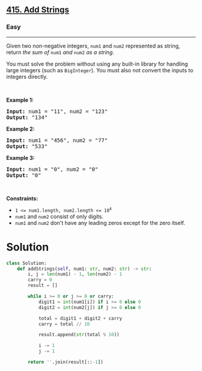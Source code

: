 <h2><a href="https://leetcode.com/problems/add-strings">415. Add Strings</a></h2><h3>Easy</h3><hr><p>Given two non-negative integers, <code>num1</code> and <code>num2</code> represented as string, return <em>the sum of</em> <code>num1</code> <em>and</em> <code>num2</code> <em>as a string</em>.</p>

<p>You must solve the problem without using any built-in library for handling large integers (such as <code>BigInteger</code>). You must also not convert the inputs to integers directly.</p>

<p>&nbsp;</p>
<p><strong class="example">Example 1:</strong></p>

<pre>
<strong>Input:</strong> num1 = &quot;11&quot;, num2 = &quot;123&quot;
<strong>Output:</strong> &quot;134&quot;
</pre>

<p><strong class="example">Example 2:</strong></p>

<pre>
<strong>Input:</strong> num1 = &quot;456&quot;, num2 = &quot;77&quot;
<strong>Output:</strong> &quot;533&quot;
</pre>

<p><strong class="example">Example 3:</strong></p>

<pre>
<strong>Input:</strong> num1 = &quot;0&quot;, num2 = &quot;0&quot;
<strong>Output:</strong> &quot;0&quot;
</pre>

<p>&nbsp;</p>
<p><strong>Constraints:</strong></p>

<ul>
	<li><code>1 &lt;= num1.length, num2.length &lt;= 10<sup>4</sup></code></li>
	<li><code>num1</code> and <code>num2</code> consist of only digits.</li>
	<li><code>num1</code> and <code>num2</code> don&#39;t have any leading zeros except for the zero itself.</li>
</ul>

# Solution 
```python
class Solution:
    def addStrings(self, num1: str, num2: str) -> str:
        i, j = len(num1) - 1, len(num2) - 1
        carry = 0
        result = []

        while i >= 0 or j >= 0 or carry:
            digit1 = int(num1[i]) if i >= 0 else 0
            digit2 = int(num2[j]) if j >= 0 else 0

            total = digit1 + digit2 + carry
            carry = total // 10

            result.append(str(total % 10))

            i -= 1
            j -= 1

        return ''.join(result[::-1])
```
